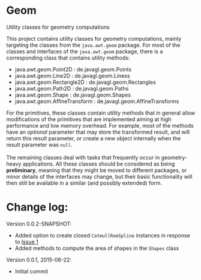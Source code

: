 # Geom
Utility classes for geometry computations

This project contains utility classes for geometry computations, mainly 
targeting the classes from the <code>java.awt.geom</code> package. 
For most of the classes and interfaces of the <code>java.awt.geom</code>
package, there is a corresponding class that contains utility methods:
<ul>
  <li>java.awt.geom.Point2D : de.javagl.geom.Points</li>
  <li>java.awt.geom.Line2D : de.javagl.geom.Liness</li>
  <li>java.awt.geom.Rectangle2D : de.javagl.geom.Rectangles</li>
  <li>java.awt.geom.Path2D : de.javagl.geom.Paths</li>
  <li>java.awt.geom.Shape : de.javagl.geom.Shapes</li>
  <li>java.awt.geom.AffineTransform : de.javagl.geom.AffineTransforms</li>
</ul>
For the primitives, these classes contain utility methods that in
general allow modifications of the primitives that are implemented
aiming at high performance and low memory overhead. For example,
most of the methods have an <i>optional</i> parameter that may 
store the transformed result, and will return this result parameter,
or create a new object internally when the result parameter 
was <code>null</code>.<br>
<br>
The remaining classes deal with tasks that frequently occur in 
geometry-heavy applications. All these classes should be considered
as being <b>preliminary</b>, meaning that they might be moved to
different packages, or minor details of the interfaces may change,
but their basic functionality will then still be available in a
similar (and possibly extended) form.


# Change log:


Version 0.0.2-SNAPSHOT:

* Added option to create closed `CatmullRomSpline` instances 
  in response to [Issue 1](https://github.com/javagl/Geom/issues/1) 
* Added methods to compute the area of shapes in the `Shapes` class
     
Version 0.0.1, 2015-06-22:

* Initial commit
